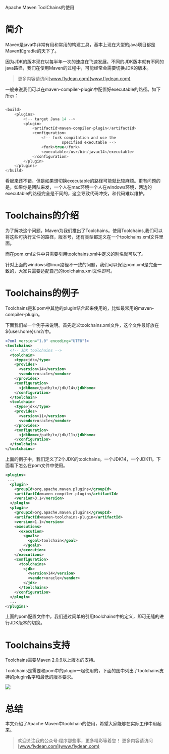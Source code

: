 Apache Maven ToolChains的使用

# 简介

Maven是java中非常有用和常用的构建工具，基本上现在大型的java项目都是Maven和gradle的天下了。

因为JDK的版本现在以每半年一次的速度在飞速发展。不同的JDK版本就有不同的java路径，我们在使用Maven的过程中，可能经常会需要切换JDK的版本。

> 更多内容请访问[www.flydean.com](www.flydean.com)

一般来说我们可以在maven-compiler-plugin中配置好executable的路径。如下所示：

~~~java

<build>
	<plugins>
		<!-- target Java 14 -->
		<plugin>
			<artifactId>maven-compiler-plugin</artifactId>
			<configuration>
				<!-- fork compilation and use the
						 specified executable -->
				<fork>true</fork>
				<executable>/usr/bin/javac14</executable>
			</configuration>
		</plugin>
	</plugins>
</build>
~~~

看起来还不错，但是如果想切换executable的路径可能就比较麻烦。更有问题的是，如果你是团队来发，一个人在mac环境一个人在windows环境，两边的executable的路径完全是不同的，这会导致代码冲突，和代码难以维护。

# Toolchains的介绍

为了解决这个问题，Maven为我们推出了Toolchains。使用Toolchains,我们可以将这些可执行文件的路径，版本号，还有类型都定义在一个toolchains.xml文件里面。

而在pom.xml文件中只需要引用toolchains.xml中定义的别名就可以了。

针对上面的windows和linux路径不一致的问题，我们可以保证pom.xml是完全一致的，大家只需要适配自己的toolchains.xml文件即可。

# Toolchains的例子

Toolchains是和pom中其他的plugin结合起来使用的，比如最常用的maven-compiler-plugin。

下面我们举一个例子来说明。首先定义toolchains.xml文件，这个文件最好放在${user.home}/.m2/中。

~~~xml
<?xml version="1.0" encoding="UTF8"?>
<toolchains>
  <!-- JDK toolchains -->
  <toolchain>
    <type>jdk</type>
    <provides>
      <version>14</version>
      <vendor>oracle</vendor>
    </provides>
    <configuration>
      <jdkHome>/path/to/jdk/14</jdkHome>
    </configuration>
  </toolchain>
  <toolchain>
    <type>jdk</type>
    <provides>
      <version>11</version>
      <vendor>oracle</vendor>
    </provides>
    <configuration>
      <jdkHome>/path/to/jdk/11</jdkHome>
    </configuration>
  </toolchain>
</toolchains>
~~~

上面的例子中，我们定义了2个JDK的toolchains。一个JDK14，一个JDK11。下面看下怎么在pom文件中使用。

~~~xml
<plugins>
 ...
  <plugin>
    <groupId>org.apache.maven.plugins</groupId>
    <artifactId>maven-compiler-plugin</artifactId>
    <version>3.1</version>
  </plugin>
  <plugin>
    <groupId>org.apache.maven.plugins</groupId>
    <artifactId>maven-toolchains-plugin</artifactId>
    <version>1.1</version>
    <executions>
      <execution>
        <goals>
          <goal>toolchain</goal>
        </goals>
      </execution>
    </executions>
    <configuration>
      <toolchains>
        <jdk>
          <version>14</version>
          <vendor>oracle</vendor>
        </jdk>
      </toolchains>
    </configuration>
  </plugin>
  ...
</plugins>
~~~

上面的pom配置文件中，我们通过简单的引用toolchains中的定义，即可无缝的进行JDK版本的切换。

# Toolchains支持

Toolchains需要Maven 2.0.9以上版本的支持。

Toolchains是需要和pom中的plugin一起使用的，下面的图中列出了toolchains支持的plugin名字和最低的版本要求。

![](https://img-blog.csdnimg.cn/20200505125211775.png)

# 总结

本文介绍了Apache Maven中toolchain的使用，希望大家能够在实际工作中用起来。

> 欢迎关注我的公众号:程序那些事，更多精彩等着您！
> 更多内容请访问 [www.flydean.com](www.flydean.com)




